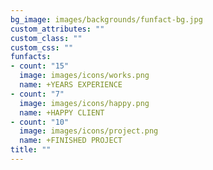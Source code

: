 ```yaml
---
bg_image: images/backgrounds/funfact-bg.jpg
custom_attributes: ""
custom_class: ""
custom_css: ""
funfacts:
- count: "15"
  image: images/icons/works.png
  name: +YEARS EXPERIENCE
- count: "7"
  image: images/icons/happy.png
  name: +HAPPY CLIENT
- count: "10"
  image: images/icons/project.png
  name: +FINISHED PROJECT
title: ""
---
```

